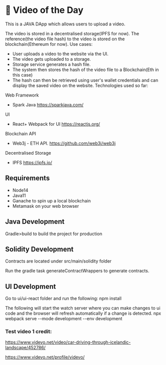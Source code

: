 # 🚀 Video of the Day
This is a JAVA DApp which allows users to upload a video.

The video is stored in a decentralised storage(IPFS for now).
The reference(the video file hash) to the video is stored on the blockchain(Ethereum for now).
Use cases:
- User uploads a video to the website via the UI.
- The video gets uploaded to a storage.
- Storage service generates a hash file.
- The system then stores the hash of the video file to a Blockchain(Eth in this case)
- The hash can then be retrieved using user's wallet credentials and can display the saved video on the website.
Technologies used so far:

Web Framework
- Spark Java https://sparkjava.com/
  
UI
- React+ Webpack for UI
  https://reactjs.org/
  
Blockchain API
- Web3j - ETH API.
  https://github.com/web3j/web3j
  
Decentralised Storage
- IPFS
  https://ipfs.io/
  
## Requirements
- Node14
- Java11
- Ganache to spin up a local blockchain
- Metamask on your web browser

## Java Development
Gradle>build to build the project for production
## Solidity Development

Contracts are located under src/main/solidity folder

Run the gradle task generateContractWrappers to generate contracts.
## UI Development
Go to ui/ui-react folder and run the following:
npm install

The following will start the watch server where you can make changes to ui code and the browser will refresh automatically if a change is detected.
npx webpack serve --mode development --env development

### Test video 1 credit:
https://www.videvo.net/video/car-driving-through-icelandic-landscape/452786/

https://www.videvo.net/profile/videvo/